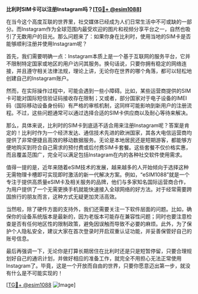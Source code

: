 **比利时SIM卡可以注册Instagram吗？[[TG💪+ @esim1088](https://t.me/s/esim1088)]**

在当今这个高度互联的世界里，社交媒体已经成为人们日常生活中不可或缺的一部分。而Instagram作为全球范围内最受欢迎的图片和视频分享平台之一，自然也吸引了无数用户的目光。那么问题来了：如果你身在比利时，使用当地的SIM卡是否能够顺利注册并使用Instagram呢？

首先，我们需要明确一点：Instagram本质上是一个基于互联网的服务平台，它并不限制特定国家或地区的用户访问其服务。换句话说，只要你拥有稳定的网络连接，并且遵守相关法律法规，理论上讲，无论你在世界的哪个角落，都可以轻松地创建自己的Instagram账户。

然而，在实际操作过程中，可能会遇到一些小障碍。比如，某些运营商提供的SIM卡可能对国际短信验证码接收存在限制；又或者，部分国家对于电子设备的IMEI码（国际移动设备身份码）有严格的审核机制，这同样可能影响到新用户的注册流程。不过，这些问题通常可以通过选择合适的SIM卡供应商以及耐心等待来解决。

那么，具体来说，比利时的SIM卡到底适不适合用来注册Instagram呢？答案是肯定的！比利时作为一个经济发达、通信技术先进的欧洲国家，其各大电信运营商均提供了非常便捷且高效的移动数据服务。无论是本地居民还是短期游客，都能够方便地购买到符合自己需求的预付费或后付费SIM卡套餐。这些套餐不仅价格实惠，而且覆盖范围广，完全可以满足包括Instagram在内的各种社交软件使用需求。

值得一提的是，近年来随着eSIM技术的发展，越来越多的人开始倾向于选择这种无需物理卡槽即可实现即时激活的新一代解决方案。例如，“eSIM1088”就是一个专注于提供高质量eSIM卡及相关服务的品牌，他们与多家知名国际运营商合作，为用户提供了一个无需更换手机就能快速接入全球网络的好方法。对于经常需要跨国旅行的朋友而言，这种方式无疑更加灵活高效。

当然啦，除了硬件方面的支持外，我们还需要关注一下软件层面的问题。比如，确保你的设备系统版本是最新的，因为老版本可能存在兼容性问题；同时也要注意检查是否有任何地区性的限制政策，避免因误触而导致不必要的麻烦。此外，为了保护个人隐私安全，建议大家在首次登录时开启双重认证功能，并妥善保管好自己的账号信息。

最后再强调一下，无论你是打算长期居住在比利时还是只是短暂停留，只要合理规划好自己的通讯计划，并做好相应的准备工作，就完全不用担心无法正常使用Instagram了。毕竟，这是一个开放而自由的世界，只要你愿意迈出第一步，就没有什么是不可能实现的！

[[TG💪+ @esim1088](https://t.me/s/esim1088) ![Image](https://i.postimg.cc/4NQfJmqS/Snipaste-2025-05-13-00-14-12.png)]